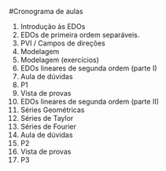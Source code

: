 #Cronograma de aulas

1. Introdução às EDOs
2. EDOs de primeira ordem separáveis.
3. PVI / Campos de direções
4. Modelagem
5. Modelagem (exercícios)
6. EDOs lineares de segunda ordem (parte I)
7. Aula de dúvidas
8. P1
9. Vista de provas
10. EDOs lineares de segunda ordem (parte II)
11. Séries Geométricas
12. Séries de Taylor
13. Séries de Fourier
14. Aula de dúvidas
15. P2
16. Vista de provas
17. P3

